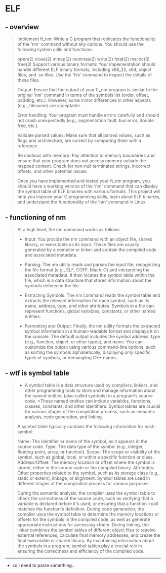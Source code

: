# ELF



## - overview

>Implement ft_nm: Write a C program that replicates the functionality of the 'nm' command without any options. You should use the following system calls and functions:
>
>
>open(2)
>close(2)
>mmap(2)
>munmap(2)
>write(2)
>fstat(2)
>malloc(3)
>free(3)
>Support various binary formats: Your implementation should handle different ELF binary formats, including x86_32, x64, object files, and .so files. Use the 'file' command to inspect the details of these files.
>
>Output: Ensure that the output of your ft_nm program is similar to the original 'nm' command in terms of the symbols list (order, offset, padding, etc.). However, some minor differences in other aspects (e.g., filename) are acceptable.
>
>Error handling: Your program must handle errors carefully and should not crash unexpectedly (e.g., segmentation fault, bus error, double free, etc.).
>
>Validate parsed values: Make sure that all parsed values, such as flags and architecture, are correct by comparing them with a reference.
>
>Be cautious with memory: Pay attention to memory boundaries and ensure that your program does not access memory outside the mapped content. Check for non-null terminated strings, incorrect offsets, and other potential issues.
>
>Once you have implemented and tested your ft_nm program, you should have a working version of the 'nm' command that can display the symbol table of ELF binaries with various formats. This project will help you improve your C programming skills, learn about ELF binaries, and understand the functionality of the 'nm' command in Linux.


## - functioning of nm

>At a high level, the nm command works as follows:
>
>- Input: You provide the nm command with an object file, shared library, or executable as its input. These files are usually generated by a compiler or linker and contain the compiled code and associated metadata.
>
>- Parsing: The nm utility reads and parses the input file, recognizing the file format (e.g., ELF, COFF, Mach-O) and interpreting the associated metadata. It then locates the symbol table within the file, which is a data structure that stores information about the symbols defined in the file.
>
>- Extracting Symbols: The nm command reads the symbol table and extracts the relevant information for each symbol, such as its name, address, type, and other attributes. Symbols in a file can represent functions, global variables, constants, or other named entities.
>
>- Formatting and Output: Finally, the nm utility formats the extracted symbol information in a human-readable format and displays it on the console. The default output includes the symbol address, type (e.g., function, object, or other types), and name. You can customize the output using various command-line options, such as sorting the symbols alphabetically, displaying only specific types of symbols, or demangling C++ names.



## - wtf is symbol table

>- A symbol table is a data structure used by compilers, linkers, and other programming tools to store and manage information about the named entities (also called symbols) in a program's source code. >These named entities can include variables, functions, classes, constants, and other identifiers. Symbol tables are crucial for various stages of the compilation process, such as semantic analysis, code generation, and linking.
>
>A symbol table typically contains the following information for each symbol:
>
>Name: The identifier or name of the symbol, as it appears in the source code.
>Type: The data type of the symbol (e.g., integer, floating-point, array, or function).
>Scope: The scope or visibility of the symbol, such as global, local, or within a specific function or class.
>Address/Offset: The memory location or offset where the symbol is stored, either in the source code or the compiled binary.
>Attributes: Other properties related to the symbol, such as its storage class (e.g., static or extern), linkage, or alignment.
>Symbol tables are used in different stages of the compilation process for various purposes:
>
>During the semantic analysis, the compiler uses the symbol table to check the correctness of the source code, such as verifying that a variable is declared before it's used, or ensuring that a function >call matches the function's definition.
>During code generation, the compiler uses the symbol table to determine the memory locations or offsets for the symbols in the compiled code, as well as generate appropriate instructions for accessing >them.
>During linking, the linker combines the symbol tables of different object files to resolve external references, calculate final memory addresses, and create the final executable or shared library.
>By maintaining information about the symbols in a program, symbol tables play a crucial role in ensuring the correctness and efficiency of the compiled code.
>
---

- so i need to parse something..
